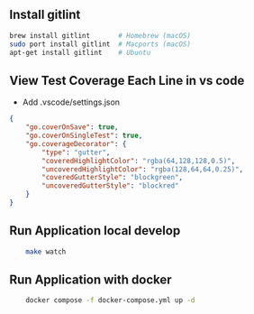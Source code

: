 ## Install gitlint

```sh
brew install gitlint       # Homebrew (macOS)
sudo port install gitlint  # Macports (macOS)
apt-get install gitlint    # Ubuntu
```

## View Test Coverage Each Line in vs code

-   Add .vscode/settings.json

```json
{
    "go.coverOnSave": true,
    "go.coverOnSingleTest": true,
    "go.coverageDecorator": {
        "type": "gutter",
        "coveredHighlightColor": "rgba(64,128,128,0.5)",
        "uncoveredHighlightColor": "rgba(128,64,64,0.25)",
        "coveredGutterStyle": "blockgreen",
        "uncoveredGutterStyle": "blockred"
    }
}
```

## Run Application local develop

```sh
    make watch
```

## Run Application with docker

```sh
    docker compose -f docker-compose.yml up -d
```

